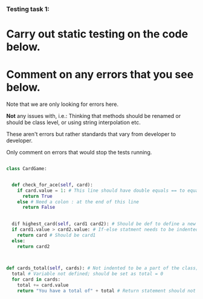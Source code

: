 ### Testing task 1:

# Carry out static testing on the code below.
# Comment on any errors that you see below.

Note that we are only looking for errors here.

**Not** any issues with, i.e.: 
Thinking that methods should be renamed or should be class level, or using string interpolation etc. 

These aren't errors but rather standards that vary from developer to developer. 

Only comment on errors that would stop the tests running.

```python

class CardGame:


  def check_for_ace(self, card):
    if card.value = 1: # This line should have double equals == to equate card.value and 1
      return True
    else # Need a colon : at the end of this line
      return False
   

  dif highest_card(self, card1 card2): # Should be def to define a new function, not dif. Also needs a comma between the two parameters card1 and card2.
  if card1.value > card2.value: # If-else statment needs to be indented to be part of the function
    return card # Should be card1
  else:
    return card2
  


def cards_total(self, cards): # Not indented to be a part of the class; entire function needs to move over one tab space
  total # Variable not defined; should be set as total = 0
  for card in cards:
    total += card.value
    return "You have a total of" + total # Return statement should not be a part of the for loop, need to fix indentation. Also string concatenation cannot join a str with an int, need to convert total to a string, or use an fstring instead of concatenation.
  
```
